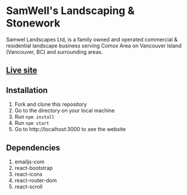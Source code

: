 # SamWell's Landscaping & Stonework

Samwel Landscapes Ltd, is a family owned and operated commercial & residential landscape business serving Comox Area on Vancouver Island (Vancouver, BC) and surrounding areas.

## [Live site](samwell-landscaping.com)

## Installation

1. Fork and clone this repository
2. Go to the directory on your local machine
3. Run `npm install`
4. Run `npm start`
5. Go to http://localhost:3000 to see the website

## Dependencies

1. emailjs-com
2. react-bootstrap
3. react-icons
4. react-router-dom
5. react-scroll
